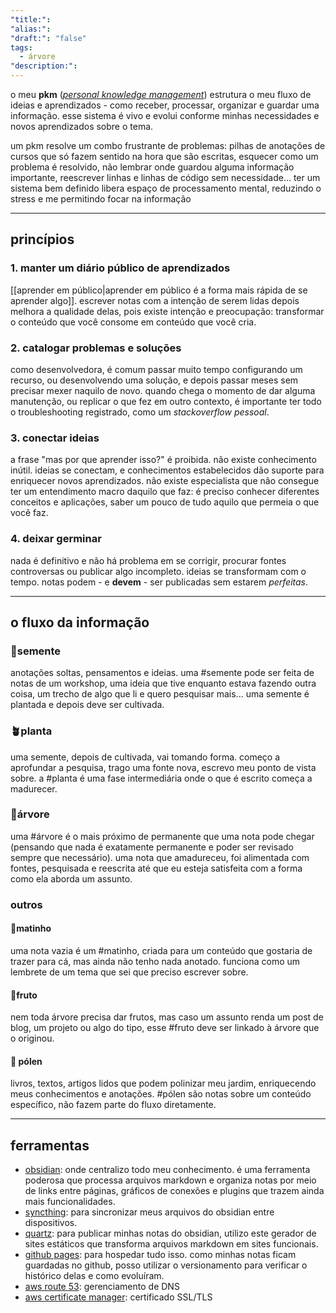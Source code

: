 ```yaml
---
"title:": 
"alias:": 
"draft:": "false"
tags:
  - árvore
"description:":
---
```

o meu **pkm** (*[personal knowledge management](https://en.wikipedia.org/wiki/Personal_knowledge_management)*) estrutura o meu fluxo de ideias e aprendizados - como receber, processar, organizar e guardar uma informação. esse sistema é vivo e evolui conforme minhas necessidades e novos aprendizados sobre o tema. 

um pkm resolve um combo frustrante de problemas: pilhas de anotações de cursos que só fazem sentido na hora que são escritas, esquecer como um problema é resolvido, não lembrar onde guardou alguma informação importante, reescrever linhas e linhas de código sem necessidade... ter um sistema bem definido libera espaço de processamento mental, reduzindo o stress e me permitindo focar na informação

---
## princípios
### 1. manter um diário público de aprendizados
[[aprender em público|aprender em público é  a forma mais rápida de se aprender algo]]. escrever notas com a intenção de serem lidas depois melhora a qualidade delas, pois existe intenção e preocupação: transformar o conteúdo que você consome em conteúdo que você cria.
### 2. catalogar problemas e soluções
como desenvolvedora, é comum passar muito tempo configurando um recurso, ou desenvolvendo uma solução, e depois passar meses sem precisar mexer naquilo de novo. quando chega o momento de dar alguma manutenção, ou replicar o que fez em outro contexto, é importante ter todo o troubleshooting registrado, como um *stackoverflow pessoal*.
### 3. conectar ideias
a frase "mas por que aprender isso?" é proibida. não existe conhecimento inútil. ideias se conectam, e conhecimentos estabelecidos dão suporte para enriquecer novos aprendizados. não existe especialista que não consegue ter um entendimento macro daquilo que faz: é preciso conhecer diferentes conceitos e aplicações, saber um pouco de tudo aquilo que permeia o que você faz.
### 4. deixar germinar
nada é definitivo e não há problema em se corrigir, procurar fontes controversas ou publicar algo incompleto. ideias se transformam com o tempo. notas podem - e **devem** - ser publicadas sem estarem *perfeitas*.

---------------
## o fluxo da informação
### 🌱semente 
anotações soltas, pensamentos e ideias. uma #semente pode ser feita de notas de um workshop, uma ideia que tive enquanto estava fazendo outra coisa, um trecho de algo que li e quero pesquisar mais... uma semente é plantada e depois deve ser cultivada.
### 🪴planta
uma semente, depois de cultivada, vai tomando forma. começo a aprofundar a pesquisa, trago uma fonte nova, escrevo meu ponto de vista sobre. a #planta é uma fase intermediária onde o que é escrito começa a madurecer.
### 🌳árvore
uma #árvore é o mais próximo de permanente que uma nota pode chegar (pensando que nada é exatamente permanente e poder ser revisado sempre que necessário). uma nota que amadureceu, foi alimentada com fontes, pesquisada e reescrita até que eu esteja satisfeita com a forma como ela aborda um assunto.
### outros
#### 🌿matinho
uma nota vazia é um #matinho, criada para um conteúdo que gostaria de trazer para cá, mas ainda não tenho nada anotado. funciona como um lembrete de um tema que sei que preciso escrever sobre.
#### 🍎fruto
nem toda árvore precisa dar frutos, mas caso um assunto renda um post de blog, um projeto ou algo do tipo, esse #fruto deve ser linkado à árvore que o originou.
#### 🐝 pólen
livros, textos, artigos lidos que podem polinizar meu jardim, enriquecendo meus conhecimentos e anotações. #pólen são notas sobre um conteúdo específico, não fazem parte do fluxo diretamente.

---------------------
## ferramentas
- [obsidian](https://obsidian.md/): onde centralizo todo meu conhecimento. é uma ferramenta poderosa que processa arquivos markdown e organiza notas por meio de links entre páginas, gráficos de conexões e plugins que trazem ainda mais funcionalidades. 
- [syncthing](https://syncthing.net/): para sincronizar meus arquivos do obsidian entre dispositivos.
- [quartz](https://quartz.jzhao.xyz/): para publicar minhas notas do obsidian, utilizo este gerador de sites estáticos que transforma arquivos markdown em sites funcionais.
- [github pages](https://pages.github.com/): para hospedar tudo isso. como minhas notas ficam guardadas no github, posso utilizar o versionamento para verificar o histórico delas e como evoluíram.
- [aws route 53](https://aws.amazon.com/pt/route53/): gerenciamento de DNS
- [aws certificate manager](https://aws.amazon.com/certificate-manager/): certificado SSL/TLS